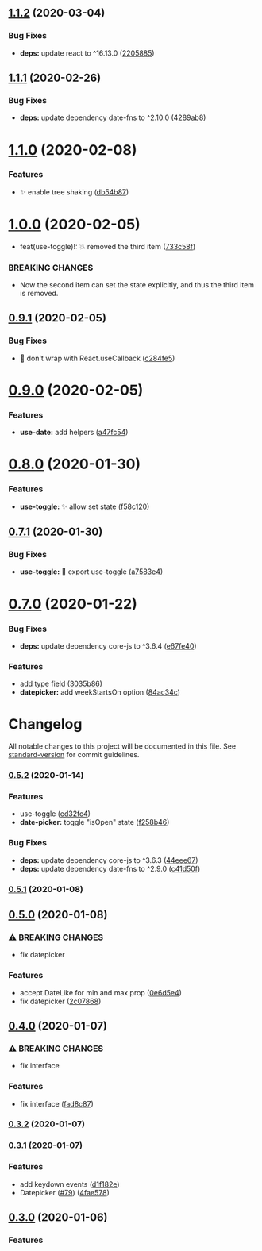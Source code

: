 ## [1.1.2](https://github.com/hdpinc/rehooks/compare/v1.1.1...v1.1.2) (2020-03-04)


### Bug Fixes

* **deps:** update react to ^16.13.0 ([2205885](https://github.com/hdpinc/rehooks/commit/22058853ff052c48d3a0af10b202886a88779261))

## [1.1.1](https://github.com/hdpinc/rehooks/compare/v1.1.0...v1.1.1) (2020-02-26)


### Bug Fixes

* **deps:** update dependency date-fns to ^2.10.0 ([4289ab8](https://github.com/hdpinc/rehooks/commit/4289ab83eea28020a4690b0a510a00343f3f32c0))

# [1.1.0](https://github.com/hdpinc/rehooks/compare/v1.0.0...v1.1.0) (2020-02-08)


### Features

* :sparkles: enable tree shaking ([db54b87](https://github.com/hdpinc/rehooks/commit/db54b870d9b4466b4eddc3d874abbe290682fe89))

# [1.0.0](https://github.com/hdpinc/rehooks/compare/v0.9.1...v1.0.0) (2020-02-05)


* feat(use-toggle)!: :boom: removed the third item ([733c58f](https://github.com/hdpinc/rehooks/commit/733c58f6dc35460ec5b67a0a3f296eb8e7def115))


### BREAKING CHANGES

* Now the second item can set the state explicitly, and thus the third item is removed.

## [0.9.1](https://github.com/hdpinc/rehooks/compare/v0.9.0...v0.9.1) (2020-02-05)


### Bug Fixes

* :wrench: don't wrap with React.useCallback ([c284fe5](https://github.com/hdpinc/rehooks/commit/c284fe56bf0ff8feae87a34a8d28f4e46441210e))

# [0.9.0](https://github.com/hdpinc/rehooks/compare/v0.8.0...v0.9.0) (2020-02-05)


### Features

* **use-date:** add helpers ([a47fc54](https://github.com/hdpinc/rehooks/commit/a47fc548d412708f333a2882e8eb17a06474124d))

# [0.8.0](https://github.com/hdpinc/rehooks/compare/v0.7.1...v0.8.0) (2020-01-30)


### Features

* **use-toggle:** :sparkles: allow set state ([f58c120](https://github.com/hdpinc/rehooks/commit/f58c12013731227937afd00c41e5d5900045825e))

## [0.7.1](https://github.com/hdpinc/rehooks/compare/v0.7.0...v0.7.1) (2020-01-30)


### Bug Fixes

* **use-toggle:** :bug: export use-toggle ([a7583e4](https://github.com/hdpinc/rehooks/commit/a7583e4bcb547a851b78ab2ed837862b6973edf4))

# [0.7.0](https://github.com/hdpinc/rehooks/compare/v0.6.0...v0.7.0) (2020-01-22)


### Bug Fixes

* **deps:** update dependency core-js to ^3.6.4 ([e67fe40](https://github.com/hdpinc/rehooks/commit/e67fe401df17afbc0b2ee7c52969b75a48acb542))


### Features

* add type field ([3035b86](https://github.com/hdpinc/rehooks/commit/3035b860a92de670b4fc1cc64d19b3199c4cda02))
* **datepicker:** add weekStartsOn option ([84ac34c](https://github.com/hdpinc/rehooks/commit/84ac34c9f37d35845e3d7db76af259aa5d7b9122))

# Changelog

All notable changes to this project will be documented in this file. See [standard-version](https://github.com/conventional-changelog/standard-version) for commit guidelines.

### [0.5.2](https://github.com/hdpinc/rehooks/compare/v0.5.1...v0.5.2) (2020-01-14)


### Features

* use-toggle ([ed32fc4](https://github.com/hdpinc/rehooks/commit/ed32fc4405f3f03cdc8928f7460d05739fc3d17a))
* **date-picker:** toggle "isOpen" state ([f258b46](https://github.com/hdpinc/rehooks/commit/f258b46030a7c2d63a62ac38d0fb64a055580b27))


### Bug Fixes

* **deps:** update dependency core-js to ^3.6.3 ([44eee67](https://github.com/hdpinc/rehooks/commit/44eee6721ec03de173f23534c9192aa21f2cae56))
* **deps:** update dependency date-fns to ^2.9.0 ([c41d50f](https://github.com/hdpinc/rehooks/commit/c41d50f0008f070513d45a285120ee0362515169))

### [0.5.1](https://github.com/hdpinc/rehooks/compare/v0.5.0...v0.5.1) (2020-01-08)

## [0.5.0](https://github.com/hdpinc/rehooks/compare/v0.4.0...v0.5.0) (2020-01-08)


### ⚠ BREAKING CHANGES

* fix datepicker

### Features

* accept DateLike for min and max prop ([0e6d5e4](https://github.com/hdpinc/rehooks/commit/0e6d5e49ed5626efc87d5d87dd8d16050306bf87))
* fix datepicker ([2c07868](https://github.com/hdpinc/rehooks/commit/2c078688b2a32e412846bbade8d484decfe40348))

## [0.4.0](https://github.com/hdpinc/rehooks/compare/v0.3.2...v0.4.0) (2020-01-07)


### ⚠ BREAKING CHANGES

* fix interface

### Features

* fix interface ([fad8c87](https://github.com/hdpinc/rehooks/commit/fad8c8796ca8324c2ebd4dfee99b0c05cc9b4777))

### [0.3.2](https://github.com/hdpinc/rehooks/compare/v0.3.1...v0.3.2) (2020-01-07)

### [0.3.1](https://github.com/hdpinc/rehooks/compare/v0.3.0...v0.3.1) (2020-01-07)


### Features

* add keydown events ([d1f182e](https://github.com/hdpinc/rehooks/commit/d1f182e99401ec73c27ea68329806933649212a6))
* Datepicker ([#79](https://github.com/hdpinc/rehooks/issues/79)) ([4fae578](https://github.com/hdpinc/rehooks/commit/4fae5788f0b098f8a769a73880678a0875a344f8))

## [0.3.0](https://github.com/hdpinc/rehooks/compare/v0.2.0...v0.3.0) (2020-01-06)


### Features
